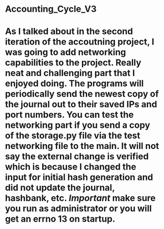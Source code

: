 # Accounting_Cycle_V3
# As I talked about in the second iteration of the accoutning project, I was going to add networking capabilities to the project. Really neat and challenging part that I enjoyed doing. The programs will periodically send the newest copy of the journal out to their saved IPs and port numbers. You can test the networking part if you send a copy of the storage.py file via the test networking file to the main. It will not say the external change is verified which is because I changed the input for initial hash generation and did not update the journal, hashbank, etc. *Important* make sure you run as administrator or you will get an errno 13 on startup.

